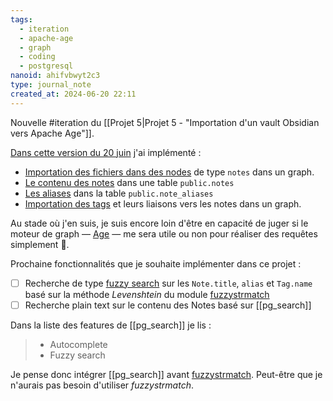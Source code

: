 ```yaml
---
tags:
  - iteration
  - apache-age
  - graph
  - coding
  - postgresql
nanoid: ahifvbwyt2c3
type: journal_note
created_at: 2024-06-20 22:11
---
```

Nouvelle #iteration du [[Projet 5|Projet 5 - "Importation d'un vault Obsidian vers Apache Age"]].

[Dans cette version du 20 juin](https://github.com/stephane-klein/obsidian-vault-to-apache-age-poc/tree/3c765b51bb795ba58c5eaf4e6122d1f9c79f7f93) j'ai implémenté :

- [Importation des fichiers dans des nodes](https://github.com/stephane-klein/obsidian-vault-to-apache-age-poc/blob/3c765b51bb795ba58c5eaf4e6122d1f9c79f7f93/import.js#L23) de type `notes` dans un graph.
- [Le contenu des notes](https://github.com/stephane-klein/obsidian-vault-to-apache-age-poc/blob/3c765b51bb795ba58c5eaf4e6122d1f9c79f7f93/import.js#L29) dans une table `public.notes`
- [Les aliases](https://github.com/stephane-klein/obsidian-vault-to-apache-age-poc/blob/3c765b51bb795ba58c5eaf4e6122d1f9c79f7f93/import.js#L49) dans la table `public.note_aliases`
- [Importation des tags](https://github.com/stephane-klein/obsidian-vault-to-apache-age-poc/blob/3c765b51bb795ba58c5eaf4e6122d1f9c79f7f93/import.js#L66) et leurs liaisons vers les notes dans un graph.

Au stade où j'en suis, je suis encore loin d'être en capacité de juger si le moteur de graph — [Age](https://age.apache.org/) — me sera utile ou non pour réaliser des requêtes simplement 🤔.

Prochaine fonctionnalités que je souhaite implémenter dans ce projet :

- [ ] Recherche de type [fuzzy search](https://en.wikipedia.org/wiki/Approximate_string_matching) sur les `Note.title`, `alias` et `Tag.name` basé sur la méthode *Levenshtein* du module [fuzzystrmatch](https://www.postgresql.org/docs/current/fuzzystrmatch.html)
- [ ] Recherche plain text sur le contenu des Notes basé sur [[pg_search]]

Dans la liste des features de [[pg_search]] je lis :

> - Autocomplete
> - Fuzzy search

Je pense donc intégrer [[pg_search]] avant [fuzzystrmatch](https://www.postgresql.org/docs/current/fuzzystrmatch.html). Peut-être que je n'aurais pas besoin d'utiliser *fuzzystrmatch*.
